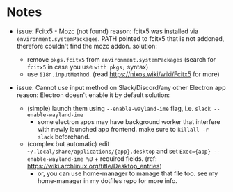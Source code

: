 # Notes

- issue: Fcitx5 - Mozc (not found)
  reason: fcitx5 was installed via `environment.systemPackages`. PATH pointed to fcitx5 that is not addoned, therefore couldn't find the mozc addon.
  solution:
    - remove `pkgs.fcitx5` from `environment.systemPackages` (search for `fcitx5` in case you use `with pkgs;` syntax)
    - use `i18n.inputMethod`. (read <https://nixos.wiki/wiki/Fcitx5> for more)

- issue: Cannot use input method on Slack/Discord/any other Electron app
  reason: Electron doesn't enable it by default
  solution:
    - (simple) launch them using `--enable-wayland-ime` flag, i.e. `slack --enable-wayland-ime`
      - some electron apps may have background worker that interfere with newly launched app frontend. make sure to `killall -r slack` beforehand.
    - (complex but automatic) edit `~/.local/share/applications/{app}.desktop` and set `Exec={app} --enable-wayland-ime %U` + required fields. (ref: <https://wiki.archlinux.org/title/Desktop_entries>)
      - or, you can use home-manager to manage that file too. see my home-manager in my dotfiles repo for more info.
